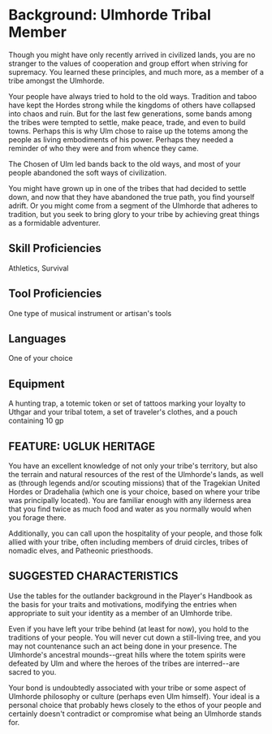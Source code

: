 # Background: Ulmhorde Tribal Member
Though you might have only recently arrived in civilized lands, you are no stranger to the values of cooperation and group effort when striving for supremacy. You learned these principles, and much more, as a member of a tribe amongst the Ulmhorde.

Your people have always tried to hold to the old ways. Tradition and taboo have kept the Hordes strong while the kingdoms of others have collapsed into chaos and ruin. But for the last few generations, some bands among the tribes were tempted to settle, make peace, trade, and even to build towns. Perhaps this is why Ulm chose to raise up the totems among the people as living embodiments of his power. Perhaps they needed a reminder of who they were and from whence they came. 

The Chosen of Ulm led bands back to the old ways, and most of your people abandoned the soft ways of civilization.

You might have grown up in one of the tribes that had decided to settle down, and now that they have abandoned the true path, you find yourself adrift. Or you might come from a segment of the Ulmhorde that adheres to tradition, but you seek to bring glory to your tribe by achieving great things as a formidable adventurer.

## Skill Proficiencies
Athletics, Survival

## Tool Proficiencies
One type of musical instrument or artisan's tools

## Languages
One of your choice

## Equipment
A hunting trap, a totemic token or set of tattoos marking your loyalty to Uthgar and your tribal totem, a set of traveler's clothes, and a pouch containing 10 gp

## FEATURE: UGLUK HERITAGE
You have an excellent knowledge of not only your tribe's territory, but also the terrain and natural resources of the rest of the Ulmhorde's lands, as well as (through legends and/or scouting missions) that of the Tragekian United Hordes or Dradehalia (which one is your choice, based on where your tribe was principally located). You are familiar enough with any ilderness area that you find twice as much food and water as you normally would when you forage there.

Additionally, you can call upon the hospitality of your people, and those folk allied with your tribe, often including members of druid circles, tribes of nomadic elves, and Patheonic priesthoods.

## SUGGESTED CHARACTERISTICS
Use the tables for the outlander background in the Player's Handbook as the basis for your traits and motivations, modifying the entries when appropriate to suit your identity as a member of an Ulmhorde tribe.

Even if you have left your tribe behind (at least for now), you hold to the traditions of your people. You will never cut down a still-living tree, and you may not countenance such an act being done in your presence. The Ulmhorde's ancestral mounds--great hills where the totem spirits were defeated by Ulm and where the heroes of the tribes are interred--are sacred to you.

Your bond is undoubtedly associated with your tribe or some aspect of Ulmhorde philosophy or culture (perhaps even Ulm himself). Your ideal is a personal choice that probably hews closely to the ethos of your people and certainly doesn't contradict or compromise what being an Ulmhorde stands for.
